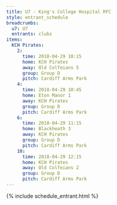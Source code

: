 ```yaml
---
title: U7 - King's College Hospital RFC
style: entrant_schedule
breadcrumbs:
  u7: U7
  entrants: clubs
items:
  KCH Pirates:
    2:
      time: 2018-04-29 10:15
      home: KCH Pirates
      away: Old Colfeians 5
      group: Group D
      pitch: Cardiff Arms Park
    4:
      time: 2018-04-29 10:45
      home: Eton Manor 1
      away: KCH Pirates
      group: Group D
      pitch: Cardiff Arms Park
    6:
      time: 2018-04-29 11:15
      home: Blackheath 3
      away: KCH Pirates
      group: Group D
      pitch: Cardiff Arms Park
    10:
      time: 2018-04-29 12:15
      home: KCH Pirates
      away: Old Colfeians 2
      group: Group D
      pitch: Cardiff Arms Park
---
```


{% include schedule_entrant.html %}

